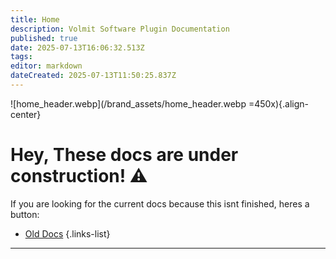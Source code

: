 ```yaml
---
title: Home
description: Volmit Software Plugin Documentation
published: true
date: 2025-07-13T16:06:32.513Z
tags: 
editor: markdown
dateCreated: 2025-07-13T11:50:25.837Z
---
```


![home_header.webp](/brand_assets/home_header.webp =450x){.align-center}

# Hey, These docs are under construction! ⚠️
If you are looking for the current docs because this isnt finished, heres a button:
- [Old Docs](https://docs.old.volmit.com)
{.links-list}

---

